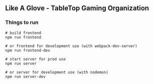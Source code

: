 Like A Glove - TableTop Gaming Organization
---

### Things to run
```
# build frontend
npm run frontend

# or frontend for development use (with webpack-dev-server)
npm run frontend-dev

# start server for prod use
npm run server

# or server for development use (with nodemon)
npm run server-dev
```

